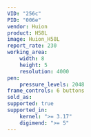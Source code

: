 ```yaml
---
VID: "256c"
PID: "006e"
vendor: Huion
product: H58L
image: Huion_H58L
report_rate: 230
working_area:
    width: 8
    height: 5
    resolution: 4000
pen:
    pressure_levels: 2048
frame_controls: 6 buttons
sold_as:
supported: true
supported_in:
    kernel: ">= 3.17"
    digimend: ">= 5"
---
```

